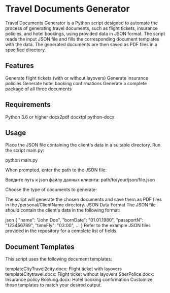 # Travel Documents Generator

Travel Documents Generator is a Python script designed to automate the process of generating travel documents, such as flight tickets, insurance policies, and hotel bookings, using provided data in JSON format. The script reads the input JSON file and fills the corresponding document templates with the data. The generated documents are then saved as PDF files in a specified directory.

## Features
Generate flight tickets (with or without layovers)
Generate insurance policies
Generate hotel booking confirmations
Generate a complete package of all three documents

## Requirements
Python 3.6 or higher
docx2pdf
docxtpl
python-docx

## Usage
Place the JSON file containing the client's data in a suitable directory.
Run the script main.py:

python main.py

When prompted, enter the path to the JSON file:

Введите путь к json файлу данных клиента: path/to/your/json/file.json

Choose the type of documents to generate:

The script will generate the chosen documents and save them as PDF files in the /personal/ClientName directory.
JSON Data Format
The JSON file should contain the client's data in the following format:

json
{
  "name": "John Doe",
  "bornDate": "01.01.1980",
  "passportN": "123456789",
  "timeFly": "03:00",
  ...
}
Refer to the example JSON files provided in the repository for a complete list of fields.

## Document Templates
This script uses the following document templates:

templateCityTravel2city.docx: Flight ticket with layovers
templateCitytravel.docx: Flight ticket without layovers
SberPolice.docx: Insurance policy
Booking.docx: Hotel booking confirmation
Customize these templates to match your desired output.
